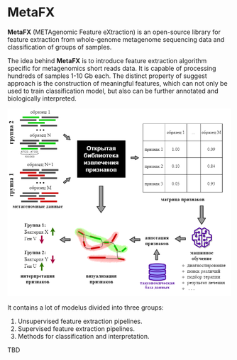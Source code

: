 # MetaFX

**MetaFX** (METAgenomic Feature eXtraction) is an open-source library for feature extraction from whole-genome metagenome sequencing data and classification of groups of samples.

The idea behind **MetaFX** is to introduce feature extraction algorithm specific for metagenomics short reads data. It is capable of processing hundreds of samples 1-10 Gb each. The distinct property of suggest approach is the construction of meaningful features, which can not only be used to train classification model, but also can be further annotated and biologically interpreted.

![idea](./img/idea.png)


It contains a lot of modelus divided into three groups:

1. Unsupervised feature extraction pipelines.
2. Supervised feature extraction pipelines.
3. Methods for classification and interpretation.


TBD